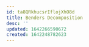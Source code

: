 ```yaml
---
id: ta8QRkhucsrIflojXhO8d
title: Benders Decomposition
desc: ''
updated: 1642266590672
created: 1642248782623
---
```

